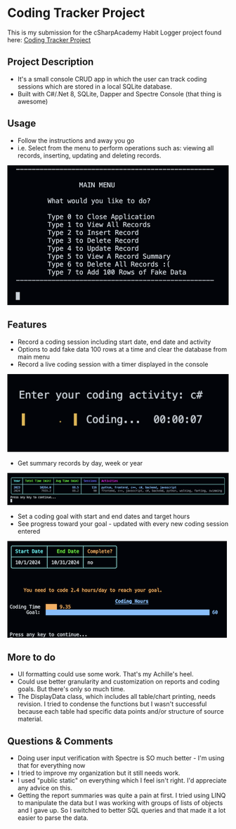 
# Coding Tracker Project

This is my submission for the cSharpAcademy Habit Logger project found here: [Coding Tracker Project](https://thecsharpacademy.com/project/13/coding-tracker)


## Project Description
- It's a small console CRUD app in which the user can track coding sessions which are stored in a local SQLite database.
- Built with C#/.Net 8, SQLite, Dapper and Spectre Console (that thing is awesome)


## Usage
- Follow the instructions and away you go
- i.e. Select from the menu to perform operations such as: viewing all records, inserting, updating and deleting records.

![Main menu screen](/images/gamemenu.png)

## Features
- Record a coding session including start date, end date and activity
- Options to add fake data 100 rows at a time and clear the database from main menu
- Record a live coding session with a timer displayed in the console

![stopwatch timer for coding session](/images/liveCoding.png)

- Get summary records by day, week or year

![annual summary of records](/images/recordSummary.png)

- Set a coding goal with start and end dates and target hours
- See progress toward your goal - updated with every new coding session entered

![coding goal progress](/images/goalProgress.png)


## More to do
- UI formatting could use some work. That's my Achille's heel.
- Could use better granularity and customization on reports and coding goals. But there's only so much time.
- The DisplayData class, which includes all table/chart printing, needs revision. I tried to condense the functions but I wasn't successful because each table had specific data points and/or structure of source material.


## Questions & Comments
- Doing user input verification with Spectre is SO much better - I'm using that for everything now
- I tried to improve my organization but it still needs work. 
- I used "public static" on everything which I feel isn't right. I'd appreciate any advice on this.
- Getting the report summaries was quite a pain at first. I tried using LINQ to manipulate the data but I was working with groups of lists of objects and I gave up. So I switched to better SQL queries and that made it a lot easier to parse the data.
